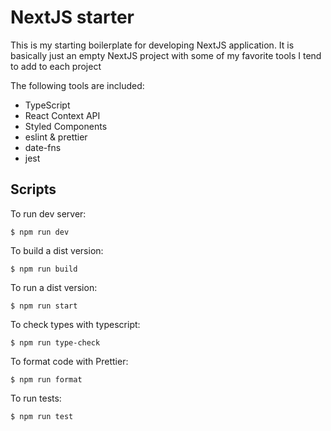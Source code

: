 # NextJS starter

This is my starting boilerplate for developing NextJS application. It is basically just an empty NextJS project 
with some of my favorite tools I tend to add to each project

The following tools are included:

* TypeScript
* React Context API
* Styled Components
* eslint & prettier
* date-fns
* jest

## Scripts

To run dev server:

`$ npm run dev` 

To build a dist version:

`$ npm run build`

To run a dist version:

`$ npm run start`

To check types with typescript:

`$ npm run type-check`

To format code with Prettier:

`$ npm run format`

To run tests:

`$ npm run test`

